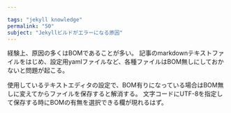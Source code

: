 ```yaml
---

tags: "jekyll knowledge"
permalink: "50"
subject: "Jekyllビルドがエラーになる原因"
---
```


経験上、原因の多くはBOMであることが多い。
記事のmarkdownテキストファイルをはじめ、設定用yamlファイルなど、各種ファイルはBOM無しにしておかないと問題が起こる。

使用しているテキストエディタの設定で、BOM有りになっている場合はBOM無しに変えてからファイルを保存すると解消する。
文字コードにUTF-8を指定して保存する時にBOMの有無を選択できる欄が現れるはず。
